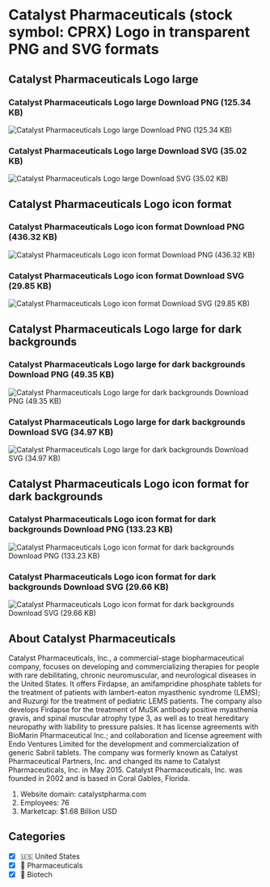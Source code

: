 # Catalyst Pharmaceuticals (stock symbol: CPRX) Logo in transparent PNG and SVG formats

## Catalyst Pharmaceuticals Logo large

### Catalyst Pharmaceuticals Logo large Download PNG (125.34 KB)

![Catalyst Pharmaceuticals Logo large Download PNG (125.34 KB)](/img/orig/CPRX_BIG-b5b51f9f.png)

### Catalyst Pharmaceuticals Logo large Download SVG (35.02 KB)

![Catalyst Pharmaceuticals Logo large Download SVG (35.02 KB)](/img/orig/CPRX_BIG-26ec7502.svg)

## Catalyst Pharmaceuticals Logo icon format

### Catalyst Pharmaceuticals Logo icon format Download PNG (436.32 KB)

![Catalyst Pharmaceuticals Logo icon format Download PNG (436.32 KB)](/img/orig/CPRX-f8833850.png)

### Catalyst Pharmaceuticals Logo icon format Download SVG (29.85 KB)

![Catalyst Pharmaceuticals Logo icon format Download SVG (29.85 KB)](/img/orig/CPRX-72a57716.svg)

## Catalyst Pharmaceuticals Logo large for dark backgrounds

### Catalyst Pharmaceuticals Logo large for dark backgrounds Download PNG (49.35 KB)

![Catalyst Pharmaceuticals Logo large for dark backgrounds Download PNG (49.35 KB)](/img/orig/CPRX_BIG.D-1a7a9531.png)

### Catalyst Pharmaceuticals Logo large for dark backgrounds Download SVG (34.97 KB)

![Catalyst Pharmaceuticals Logo large for dark backgrounds Download SVG (34.97 KB)](/img/orig/CPRX_BIG.D-f237ec43.svg)

## Catalyst Pharmaceuticals Logo icon format for dark backgrounds

### Catalyst Pharmaceuticals Logo icon format for dark backgrounds Download PNG (133.23 KB)

![Catalyst Pharmaceuticals Logo icon format for dark backgrounds Download PNG (133.23 KB)](/img/orig/CPRX.D-7e939712.png)

### Catalyst Pharmaceuticals Logo icon format for dark backgrounds Download SVG (29.66 KB)

![Catalyst Pharmaceuticals Logo icon format for dark backgrounds Download SVG (29.66 KB)](/img/orig/CPRX.D-72f661ca.svg)

## About Catalyst Pharmaceuticals

Catalyst Pharmaceuticals, Inc., a commercial-stage biopharmaceutical company, focuses on developing and commercializing therapies for people with rare debilitating, chronic neuromuscular, and neurological diseases in the United States. It offers Firdapse, an amifampridine phosphate tablets for the treatment of patients with lambert-eaton myasthenic syndrome (LEMS); and Ruzurgi for the treatment of pediatric LEMS patients. The company also develops Firdapse for the treatment of MuSK antibody positive myasthenia gravis, and spinal muscular atrophy type 3, as well as to treat hereditary neuropathy with liability to pressure palsies. It has license agreements with BioMarin Pharmaceutical Inc.; and collaboration and license agreement with Endo Ventures Limited for the development and commercialization of generic Sabril tablets. The company was formerly known as Catalyst Pharmaceutical Partners, Inc. and changed its name to Catalyst Pharmaceuticals, Inc. in May 2015. Catalyst Pharmaceuticals, Inc. was founded in 2002 and is based in Coral Gables, Florida.

1. Website domain: catalystpharma.com
2. Employees: 76
3. Marketcap: $1.68 Billion USD


## Categories
- [x] 🇺🇸 United States
- [x] 💊 Pharmaceuticals
- [x] 🧬 Biotech
